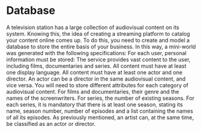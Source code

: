# Database
A television station has a large collection of audiovisual content on its system. Knowing this, the idea of ​​creating a streaming platform to catalog your content online comes up. To do this, you need to create and model a database to store the entire basis of your business. In this way, a mini-world was generated with the following specifications: For each user, personal information must be stored: The service provides vast content to the user, including films, documentaries and series. All content must have at least one display language. All content must have at least one actor and one director. An actor can be a director in the same audiovisual content, and vice versa. You will need to store different attributes for each category of audiovisual content. For films and documentaries, their genre and the names of the screenwriters. For series, the number of existing seasons. For each series, it is mandatory that there is at least one season, stating its name, season number, number of episodes and a list containing the names of all its episodes. As previously mentioned, an artist can, at the same time, be classified as an actor or director.
